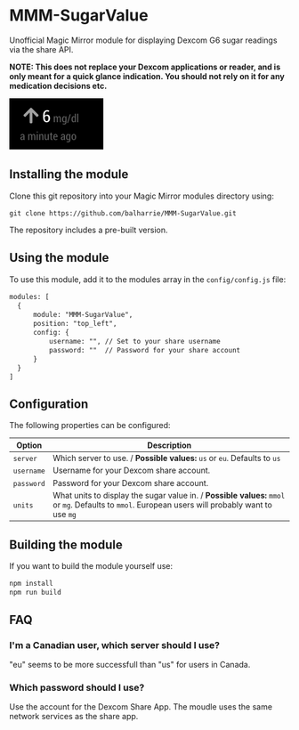 # MMM-SugarValue
Unofficial Magic Mirror module for displaying Dexcom G6 sugar readings via the share API.

**NOTE: This does not replace your Dexcom applications or reader, and is only meant for a quick glance indication. You should not rely on it for any medication decisions etc.**

![Example](screen.png)

## Installing the module

Clone this git repository into your Magic Mirror modules directory using:

    git clone https://github.com/balharrie/MMM-SugarValue.git

The repository includes a pre-built version.

## Using the module

To use this module, add it to the modules array in the `config/config.js` file:

    modules: [
      {
          module: "MMM-SugarValue",
          position: "top_left",
          config: {
              username: "", // Set to your share username
              password: ""  // Password for your share account
          }
      }
    ]

## Configuration

The following properties can be configured:

| Option | Description |
| ------ | ----------- |
| `server` | Which server to use. / **Possible values:** `us` or `eu`. Defaults to `us` |
| `username` | Username for your Dexcom share account. |
| `password` | Password for your Dexcom share account. |
| `units` | What units to display the sugar value in. / **Possible values:** `mmol` or `mg`. Defaults to `mmol`. European users will probably want to use `mg` |

## Building the module

If you want to build the module yourself use:

    npm install
    npm run build

## FAQ

### I'm a Canadian user, which server should I use?

"eu" seems to be more successfull than "us" for users in Canada.

### Which password should I use?

Use the account for the Dexcom Share App. The moudle uses the same network services as the share app.
